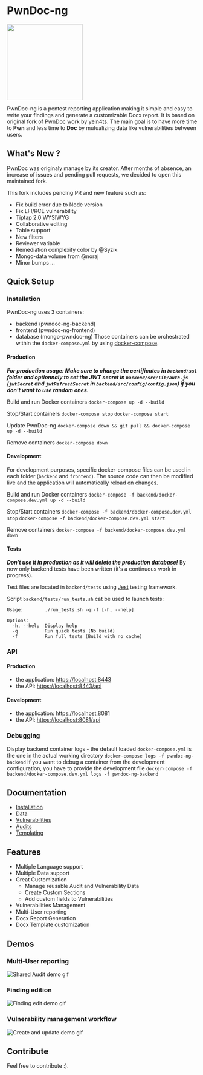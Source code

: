 # PwnDoc-ng

<img src='/docs/_images/logo_text.png' width="200px" />

PwnDoc-ng is a pentest reporting application making it simple and easy to write your findings and generate a customizable Docx report. It is based on original fork of [PwnDoc](https://github.com/pwndoc/pwndoc) work by [yeln4ts](https://github.com/yeln4ts).
The main goal is to have more time to **Pwn** and less time to **Doc** by mutualizing data like vulnerabilities between users.

## What's New ?

PwnDoc was originaly manage by its creator. After months of absence, an increase of issues and pending pull requests, we decided to open this maintained fork.

This fork includes pending PR and new feature such as:
- Fix build error due to Node version
- Fix LFI/RCE vulnerability
- Tiptap 2.0 WYSIWYG
- Collaborative editing
- Table support
- New filters
- Reviewer variable
- Remediation complexity color by @Syzik
- Mongo-data volume from @noraj
- Minor bumps
...


## Quick Setup
### Installation

PwnDoc-ng uses 3 containers:
  - backend (pwndoc-ng-backend)
  - frontend (pwndoc-ng-frontend)
  - database (mongo-pwndoc-ng)
Those containers can be orchestrated within the `docker-compose.yml` by using [docker-compose](https://docs.docker.com/compose/).

#### Production
***For production usage: Make sure to change the certificates in `backend/ssl` folder and optionnaly to set the JWT secret in `backend/src/lib/auth.js` (`jwtSecret` and `jwtRefreshSecret` in `backend/src/config/config.json`) if you don't want to use random ones.***

Build and run Docker containers
```docker-compose up -d --build```

Stop/Start containers
```docker-compose stop```
```docker-compose start```

Update PwnDoc-ng
```docker-compose down && git pull && docker-compose up -d --build```

Remove containers
```docker-compose down```

#### Development
For development purposes, specific docker-compose files can be used in each folder (`backend` and `frontend`).
The source code can then be modified live and the application will automatically reload on changes.

Build and run Docker containers
```docker-compose -f backend/docker-compose.dev.yml up -d --build```

Stop/Start containers
```docker-compose -f backend/docker-compose.dev.yml stop```
```docker-compose -f backend/docker-compose.dev.yml start```

Remove containers
```docker-compose -f backend/docker-compose.dev.yml down```

#### Tests
***Don't use it in production as it will delete the production database!***
By now only backend tests have been written (it's a continuous work in progress).

Test files are located in `backend/tests` using [Jest]() testing framework.

Script `backend/tests/run_tests.sh` cat be used to launch tests:

```
Usage:        ./run_tests.sh -q|-f [-h, --help]

Options:
  -h, --help  Display help
  -q          Run quick tests (No build)
  -f          Run full tests (Build with no cache)
```

### API
#### Production
- the application: [https://localhost:8443](https://localhost:8443)
- the API: [https://localhost:8443/api](https://localhost:8443/api)

#### Development
- the application: [https://localhost:8081](https://localhost:8081)
- the API: [https://localhost:8081/api](https://localhost:8081/api)

### Debugging
Display backend container logs - the default loaded `docker-compose.yml` is the one in the actual working directory
```docker-compose logs -f pwndoc-ng-backend```
If you want to debug a container from the development configuration, you have to provide the development file
```docker-compose -f backend/docker-compose.dev.yml logs -f pwndoc-ng-backend```

## Documentation

- [Installation](https://pwndoc-ng.github.io/pwndoc-ng/#/installation)
- [Data](https://pwndoc-ng.github.io/pwndoc-ng/#/data)
- [Vulnerabilities](https://pwndoc-ng.github.io/pwndoc-ng/#/vulnerabilities)
- [Audits](https://pwndoc-ng.github.io/pwndoc-ng/#/audits)
- [Templating](https://pwndoc-ng.github.io/pwndoc-ng/#/docxtemplate)


## Features

- Multiple Language support
- Multiple Data support
- Great Customization
  - Manage reusable Audit and Vulnerability Data
  - Create Custom Sections
  - Add custom fields to Vulnerabilities
- Vulnerabilities Management
- Multi-User reporting
- Docx Report Generation
- Docx Template customization

## Demos

### Multi-User reporting
![Shared Audit demo gif](https://raw.githubusercontent.com/pwndoc-ng/pwndoc-ng/master/demos/shared_audit_demo.gif)

### Finding edition
![Finding edit demo gif](https://raw.githubusercontent.com/pwndoc-ng/pwndoc-ng/master/demos/audit_finding_demo.gif)

### Vulnerability management workflow
![Create and update demo gif](https://raw.githubusercontent.com/pwndoc-ng/pwndoc-ng/master/demos/create_and_update_finding.gif)

## Contribute

Feel free to contribute :).

